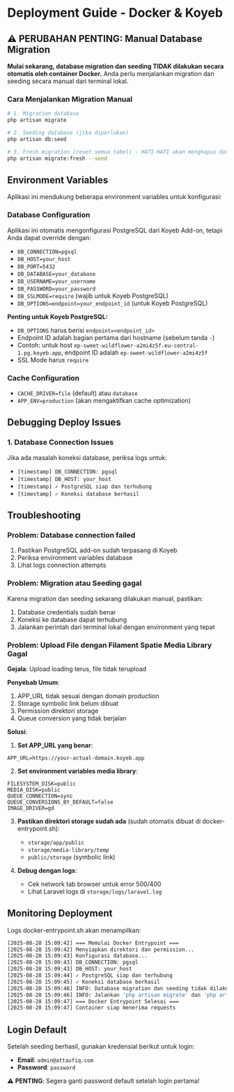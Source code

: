# Deployment Guide - Docker & Koyeb

## ⚠️ PERUBAHAN PENTING: Manual Database Migration

**Mulai sekarang, database migration dan seeding TIDAK dilakukan secara otomatis oleh container Docker.** 
Anda perlu menjalankan migration dan seeding secara manual dari terminal lokal.

### Cara Menjalankan Migration Manual

```bash
# 1. Migration database
php artisan migrate

# 2. Seeding database (jika diperlukan)
php artisan db:seed

# 3. Fresh migration (reset semua tabel) - HATI-HATI akan menghapus data!
php artisan migrate:fresh --seed
```

## Environment Variables

Aplikasi ini mendukung beberapa environment variables untuk konfigurasi:

### Database Configuration

Aplikasi ini otomatis mengonfigurasi PostgreSQL dari Koyeb Add-on, tetapi Anda dapat override dengan:

- `DB_CONNECTION=pgsql`
- `DB_HOST=your_host`
- `DB_PORT=5432`
- `DB_DATABASE=your_database`
- `DB_USERNAME=your_username`
- `DB_PASSWORD=your_password`
- `DB_SSLMODE=require` (wajib untuk Koyeb PostgreSQL)
- `DB_OPTIONS=endpoint=your_endpoint_id` (untuk Koyeb PostgreSQL)

**Penting untuk Koyeb PostgreSQL:**
- `DB_OPTIONS` harus berisi `endpoint=<endpoint_id>`
- Endpoint ID adalah bagian pertama dari hostname (sebelum tanda `-`)
- Contoh: untuk host `ep-sweet-wildflower-a2mi4z5f.eu-central-1.pg.koyeb.app`, endpoint ID adalah `ep-sweet-wildflower-a2mi4z5f`
- SSL Mode harus `require`

### Cache Configuration

- `CACHE_DRIVER=file` (default) atau `database`
- `APP_ENV=production` (akan mengaktifkan cache optimization)

## Debugging Deploy Issues

### 1. Database Connection Issues

Jika ada masalah koneksi database, periksa logs untuk:
- `[timestamp] DB_CONNECTION: pgsql`
- `[timestamp] DB_HOST: your_host`
- `[timestamp] ✓ PostgreSQL siap dan terhubung`
- `[timestamp] ✓ Koneksi database berhasil`

## Troubleshooting

### Problem: Database connection failed

1. Pastikan PostgreSQL add-on sudah terpasang di Koyeb
2. Periksa environment variables database
3. Lihat logs connection attempts

### Problem: Migration atau Seeding gagal

Karena migration dan seeding sekarang dilakukan manual, pastikan:
1. Database credentials sudah benar
2. Koneksi ke database dapat terhubung
3. Jalankan perintah dari terminal lokal dengan environment yang tepat

### Problem: Upload File dengan Filament Spatie Media Library Gagal

**Gejala**: Upload loading terus, file tidak terupload

**Penyebab Umum**:
1. APP_URL tidak sesuai dengan domain production
2. Storage symbolic link belum dibuat
3. Permission direktori storage
4. Queue conversion yang tidak berjalan

**Solusi**:

1. **Set APP_URL yang benar**:
```env
APP_URL=https://your-actual-domain.koyeb.app
```

2. **Set environment variables media library**:
```env
FILESYSTEM_DISK=public
MEDIA_DISK=public
QUEUE_CONNECTION=sync
QUEUE_CONVERSIONS_BY_DEFAULT=false
IMAGE_DRIVER=gd
```

3. **Pastikan direktori storage sudah ada** (sudah otomatis dibuat di docker-entrypoint.sh):
   - `storage/app/public`
   - `storage/media-library/temp`
   - `public/storage` (symbolic link)

4. **Debug dengan logs**:
   - Cek network tab browser untuk error 500/400
   - Lihat Laravel logs di `storage/logs/laravel.log`

## Monitoring Deployment

Logs docker-entrypoint.sh akan menampilkan:

```bash
[2025-08-28 15:09:42] === Memulai Docker Entrypoint ===
[2025-08-28 15:09:42] Menyiapkan direktori dan permission...
[2025-08-28 15:09:43] Konfigurasi database...
[2025-08-28 15:09:43] DB_CONNECTION: pgsql
[2025-08-28 15:09:43] DB_HOST: your_host
[2025-08-28 15:09:44] ✓ PostgreSQL siap dan terhubung
[2025-08-28 15:09:45] ✓ Koneksi database berhasil
[2025-08-28 15:09:46] INFO: Database migration dan seeding tidak dilakukan secara otomatis.
[2025-08-28 15:09:46] INFO: Jalankan 'php artisan migrate' dan 'php artisan db:seed' secara manual dari terminal lokal.
[2025-08-28 15:09:47] === Docker Entrypoint Selesai ===
[2025-08-28 15:09:47] Container siap menerima requests
```

## Login Default

Setelah seeding berhasil, gunakan kredensial berikut untuk login:

- **Email**: `admin@attaufiq.com`
- **Password**: `password`

⚠️ **PENTING**: Segera ganti password default setelah login pertama!
